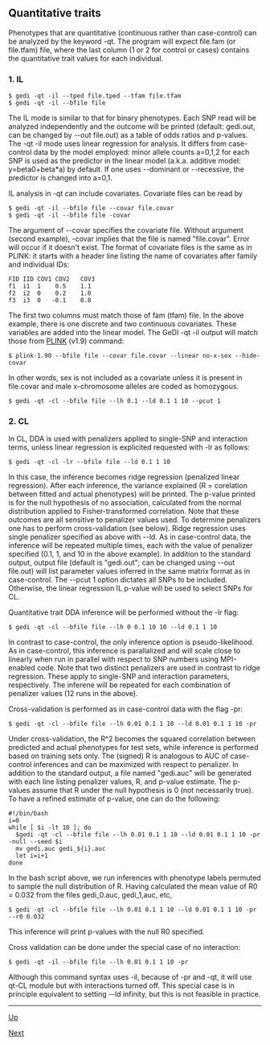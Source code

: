 ## Quantitative traits

Phenotypes that are quantitative (continuous rather than case-control) can be analyzed by the keyword -qt. The program will expect  file.fam (or file.tfam) file, where the last column (1 or 2 for control or cases) contains the quantitative trait values for each individual. 

### 1. IL

    $ gedi -qt -il --tped file.tped --tfam file.tfam
    $ gedi -qt -il --bfile file
    
The IL mode is similar to that for binary phenotypes. Each SNP read will be analyzed independently and the outcome will be printed (default: gedi.out, can be changed by --out file.out) as a table of odds ratios and p-values. The -qt -il mode uses linear regression for analysis. It differs from case-control data by the model employed: minor allele counts a=0,1,2 for each SNP is used as the predictor in the linear model (a.k.a. additive model: y=beta0+beta*a) by default. If one uses --dominant or --recessive, the predictor is changed into a=0,1.

IL analysis in -qt can include covariates. Covariate files can be read by

    $ gedi -qt -il --bfile file --covar file.covar
    $ gedi -qt -il --bfile file -covar
 
The argument of --covar specifies the covariate file. Without argument (second example), -covar implies that the file is named "file.covar". Error will occur if it doesn't exist. The format of covariate files is the same as in PLINK: it starts with a header line listing the name of covariates after family and individual IDs:

    FID IID COV1 COV2   COV3
    f1  i1  1    0.5    1.1   
    f2  i2  0    0.2    1.0
    f3  i3  0   -0.1    0.8
    
The first two columns must match those of fam (tfam) file. In the above example, there is one discrete and two continuous covariates. These variables are added into the linear model. The GeDI -qt -il output will match those from [PLINK](https://www.cog-genomics.org/plink2) (v1.9) command:

    $ plink-1.90 --bfile file --covar file.covar --linear no-x-sex --hide-covar
  
In other words, sex is not included as a covariate unless it is present in file.covar and male x-chromosome alleles are coded as homozygous.
  
    $ gedi -qt -cl --bfile file --lh 0.1 --ld 0.1 1 10 --pcut 1
  
### 2. CL

In CL, DDA is used with penalizers applied to single-SNP and interaction terms, unless linear regression is explicited requested with -lr as follows:

    $ gedi -qt -cl -lr --bfile file --ld 0.1 1 10
    
In this case, the inference becomes ridge regression (penalized linear regression). After each inference, the variance explained (R = corelation between fitted and actual phenotypes) will be printed. The p-value printed is for the null hypothesis of no association, calculated from the normal distribution applied to Fisher-transformed correlation. Note that these outcomes are all sensitive to penalizer values used. To determine penalizers one has to perform cross-validation (see below). Ridge regression uses single penalizer specified as above with --ld. As in case-control data, the inference will be repeated multiple times, each with the value of penalizer specified (0.1, 1, and 10 in the above example). In addition to the standard output, output file (default is "gedi.out"; can be changed using --out file.out) will list parameter values inferred in the same matrix format as in case-control. The --pcut 1 option dictates all SNPs to be included. Otherwise, the linear regression IL p-value will be used to select SNPs for CL. 
  
Quantitative trait DDA inference will be performed without the -lr flag:

    $ gedi -qt -cl --bfile file --lh 0 0.1 10 10 --ld 0.1 1 10
    
In contrast to case-control, the only inference option is pseudo-likelihood. As in case-control, this inference is parallalized and will scale close to linearly when run in parallel with respect to SNP numbers using MPI-enabled code. Note that two distinct penalizers are used in contrast to ridge regression. These apply to single-SNP and interaction parameters, respectively. The inferene will be repeated for each combination of penalizer values (12 runs in the above).

Cross-validation is performed as in case-control data with the flag -pr:
        
    $ gedi -qt -cl --bfile file --lh 0.01 0.1 1 10 --ld 0.01 0.1 1 10 -pr
    
Under cross-validation, the R^2 becomes the squared correlation between predicted and actual phenotypes for test sets, while inference is performed based on training sets only. The (signed) R is analogous to AUC of case-control inferences and can be maximized with respect to penalizer. In addition to the standard output, a file named "gedi.auc" will be generated with each line listing penalizer values, R, and p-value estimate. The p-values assume that R under the null hypothesis is 0 (not necessarily true). To have a refined estimate of p-value, one can do the following:

    #!/bin/bash
    i=0
    while [ $i -lt 10 ]; do
      $gedi -qt -cl --bfile file --lh 0.01 0.1 1 10 --ld 0.01 0.1 1 10 -pr -null --seed $i
      mv gedi.auc gedi_${i}.auc
      let i=i+1
    done

In the bash script above, we run inferences with phenotype labels permuted to sample the null distribution of R. Having calculated the mean value of R0 = 0.032 from the files gedi_0.auc, gedi_1,auc, etc, 

    $ gedi -qt -cl --bfile file --lh 0.01 0.1 1 10 --ld 0.01 0.1 1 10 -pr --r0 0.032

This inference will print p-values with the null R0 specified.

Cross validation can be done under the special case of no interaction:

    $ gedi -qt -il --bfile file --lh 0.01 0.1 1 10 -pr 
    
Although this command syntax uses -il, because of -pr and -qt, it will use qt-CL module but with interactions turned off. This special case is in principle equivalent to setting --ld infinity, but this is not feasible in practice. 


***
[Up](README.md)

[Next](limit.md)

